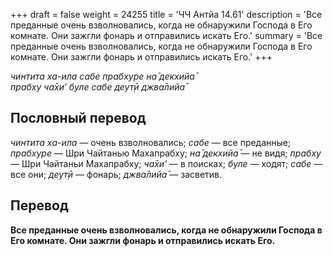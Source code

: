 +++
draft = false
weight = 24255
title = 'ЧЧ Антйа 14.61'
description = 'Все преданные очень взволновались, когда не обнаружили Господа в Его комнате. Они зажгли фонарь и отправились искать Его.'
summary = 'Все преданные очень взволновались, когда не обнаружили Господа в Его комнате. Они зажгли фонарь и отправились искать Его.'
+++

_чинтита ха-ила сабе прабхуре на̄ декхийа̄  
прабху ча̄хи’ буле сабе деут̣ӣ джва̄лийа̄_

## Пословный перевод

_чинтита_ _ха_\-_ила_ — очень взволновались; _сабе_ — все преданные; _прабхуре_ — Шри Чайтанью Махапрабху; _на̄_ _декхийа̄_ — не видя; _прабху_ — Шри Чайтаньи Махапрабху; _ча̄хи’_ — в поисках; _буле_ — ходят; _сабе_ — все они; _деут̣ӣ_ — фонарь; _джва̄лийа̄_ — засветив.

## Перевод

**Все преданные очень взволновались, когда не обнаружили Господа в Его комнате. Они зажгли фонарь и отправились искать Его.**
